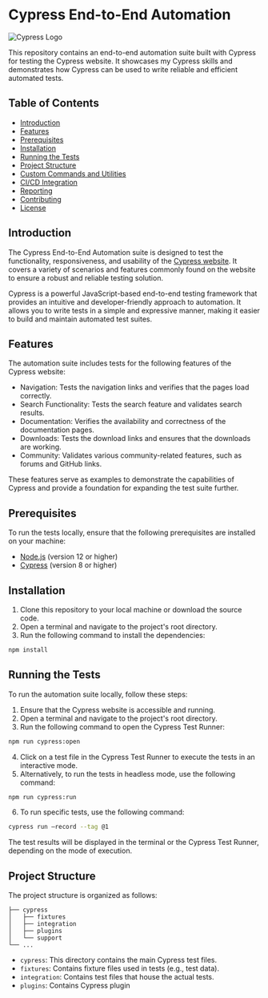 # Cypress End-to-End Automation

![Cypress Logo](https://www.cypress.io/images/layouts/navbar-brand.svg)

This repository contains an end-to-end automation suite built with Cypress for testing the Cypress website. It showcases my Cypress skills and demonstrates how Cypress can be used to write reliable and efficient automated tests.

## Table of Contents

- [Introduction](#introduction)
- [Features](#features)
- [Prerequisites](#prerequisites)
- [Installation](#installation)
- [Running the Tests](#running-the-tests)
- [Project Structure](#project-structure)
- [Custom Commands and Utilities](#custom-commands-and-utilities)
- [CI/CD Integration](#cicd-integration)
- [Reporting](#reporting)
- [Contributing](#contributing)
- [License](#license)

## Introduction

The Cypress End-to-End Automation suite is designed to test the functionality, responsiveness, and usability of the [Cypress website](https://www.cypress.io/). It covers a variety of scenarios and features commonly found on the website to ensure a robust and reliable testing solution.

Cypress is a powerful JavaScript-based end-to-end testing framework that provides an intuitive and developer-friendly approach to automation. It allows you to write tests in a simple and expressive manner, making it easier to build and maintain automated test suites.

## Features

The automation suite includes tests for the following features of the Cypress website:

- Navigation: Tests the navigation links and verifies that the pages load correctly.
- Search Functionality: Tests the search feature and validates search results.
- Documentation: Verifies the availability and correctness of the documentation pages.
- Downloads: Tests the download links and ensures that the downloads are working.
- Community: Validates various community-related features, such as forums and GitHub links.

These features serve as examples to demonstrate the capabilities of Cypress and provide a foundation for expanding the test suite further.

## Prerequisites

To run the tests locally, ensure that the following prerequisites are installed on your machine:

- [Node.js](https://nodejs.org/) (version 12 or higher)
- [Cypress](https://www.cypress.io/) (version 8 or higher)

## Installation

1. Clone this repository to your local machine or download the source code.
2. Open a terminal and navigate to the project's root directory.
3. Run the following command to install the dependencies:

```bash
npm install
```

## Running the Tests

To run the automation suite locally, follow these steps:

1. Ensure that the Cypress website is accessible and running.
2. Open a terminal and navigate to the project's root directory.
3. Run the following command to open the Cypress Test Runner:

```bash
npm run cypress:open
```

4. Click on a test file in the Cypress Test Runner to execute the tests in an interactive mode.
5. Alternatively, to run the tests in headless mode, use the following command:

```bash
npm run cypress:run
```

6. To run specific tests, use the following command:

```bash
cypress run –record --tag @1
```

The test results will be displayed in the terminal or the Cypress Test Runner, depending on the mode of execution.

## Project Structure

The project structure is organized as follows:

```
├── cypress
│   ├── fixtures
│   ├── integration
│   ├── plugins
│   └── support
└── ...
```

- `cypress`: This directory contains the main Cypress test files.
- `fixtures`: Contains fixture files used in tests (e.g., test data).
- `integration`: Contains test files that house the actual tests.
- `plugins`: Contains Cypress plugin
